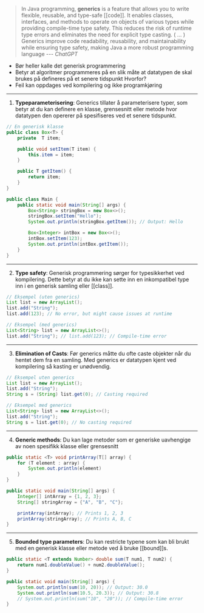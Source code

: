 >In Java programming, **generics** is a feature that allows you to write flexible, reusable, and type-safe [[code]]. It enables classes, interfaces, and methods to operate on objects of various types while providing compile-time type safety. This reduces the risk of runtime type errors and eliminates the need for explicit type casting. ( ... )
>Generics improve code readability, reusability, and maintainability while ensuring type safety, making Java a more robust programming language
> --- _ChatGPT_

- Bør heller kalle det generisk programmering
- Betyr at algoritmer programmeres på en slik måte at datatypen de skal brukes på defineres på et senere tidspunkt
Hvorfor? 
- Feil kan oppdages ved kompilering og ikke programkjøring

---

1. __Typeparameterisering__: Generics tillater å parameterisere typer, som betyr at du kan definere en klasse, grensesnitt eller metode hvor datatypen den opererer på spesifiseres ved et senere tidspunkt.
``` Java
// En generisk klasse
public class Box<T> {
	private  T item;

	public void setItem(T item) {
		this.item = item;
	}

	public T getItem() {
		return item;
	}
}

public class Main {
	public static void main(String[] args) {
		Box<String> stringBox = new Box<>();
		stringBox.setItem("Hello");
		System.out.println(stringBox.getItem()); // Output: Hello

		Box<Integer> intBox = new Box<>();
		intBox.setItem(123);
		System.out.println(intBox.getItem());
	}
}
```

---

2. __Type safety__: Generisk programmering sørger for typesikkerhet ved kompilering. Dette betyr at du ikke kan sette inn en inkompatibel type inn i en generisk samling eller [[class]]. 
``` Java
// Eksempel (uten generics)
List list = new ArrayList();
list.add("String");
list.add(123); // No error, but might cause issues at runtime
```

``` Java
// Eksempel (med generics)
List<String> list = new ArrayList<>();
list.add("String"); // list.add(123); // Compile-time error
```

---

3. __Elimination of Casts__: Før generics måtte du ofte caste objekter når du hentet dem fra en samling. Med generics er datatypen kjent ved kompilering så kasting er unødvendig.
``` Java
// Eksempel uten generics
List list = new ArrayList();
list.add("String");
String s = (String) list.get(0); // Casting required
```

``` Java
// Eksempel med generics
List<String> list = new ArrayList<>();
list.add("String");
String s = list.get(0); // No casting required
```

---

4. __Generic methods__: Du kan lage metoder som er generiske uavhengige av noen spesifikk klasse eller grensesnitt
``` Java
public static <T> void printArray(T[] array) {
	for (T element : array) {
		System.out.println(element)
	}
}

public static void main(String[] args) {
	Integer[] intArray = {1, 2, 3};
	String[] stringArray = {"A", "B", "C"};

	printArray(intArray); // Prints 1, 2, 3
	printArray(stringArray); // Prints A, B, C
}
```

---

5. __Bounded type parameters__: Du kan restricte typene som kan bli brukt med en generisk klasse eller metode ved å bruke [[bound]]s.
``` Java
public static <T extends Number> double sum(T num1, T num2) {
	return num1.doubleValue() + num2.doubleValue();
}

public static void main(String[] args) {
	System.out.println(sum(10, 20)); // Output: 30.0
	System.out.println(sum(10.5, 20.3)); // Output: 30.8
	// System.out.println(sum("10", "20")); // Compile-time error
}
```